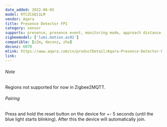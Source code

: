 ```yaml
---
date_added: 2022-06-03
model: RTCZCGQ11LM
vendor: Aqara
title: Presence Detector FP1
category: sensor
supports: presence, presence event, monitoring mode, approach distance, power outage count, motion sensitivity, reset nopresence status
zigbeemodel: ['lumi.motion.ac01']
compatible: [z2m, deconz, zha]
deconz: 6070
mlink: https://www.aqara.com/cn/productDetail/Aqara-Presence-Detector-FP1
link: 
---
```


###### Note
Regions not supported for now in Zigbee2MQTT.

###### Pairing
Press and hold the reset button on the device for +- 5 seconds (until the blue light starts blinking).
After this the device will automatically join.

